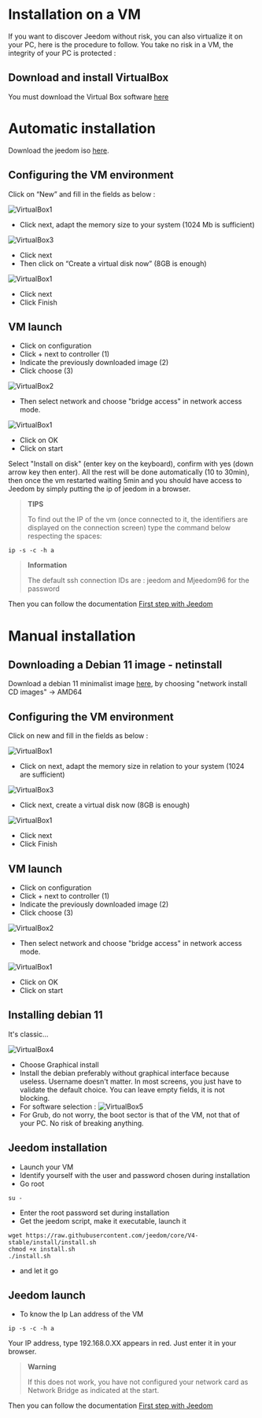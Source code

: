 # Installation on a VM

If you want to discover Jeedom without risk, you can also virtualize it on your PC, here is the procedure to follow. You take no risk in a VM, the integrity of your PC is protected :

## Download and install VirtualBox

You must download the Virtual Box software [here](https://www.virtualbox.org/wiki/Downloads)

# Automatic installation

Download the jeedom iso [here](https://images.jeedom.com/x86-64/).

## Configuring the VM environment

Click on “New” and fill in the fields as below :

![VirtualBox1](images/VM1.png)

-   Click next, adapt the memory size to your system (1024 Mb is sufficient)

![VirtualBox3](images/VM2.png)

-   Click next
-   Then click on “Create a virtual disk now” (8GB is enough)

![VirtualBox1](images/VM3.png)

-   Click next
-   Click Finish

## VM launch

-   Click on configuration
-   Click + next to controller (1)
-   Indicate the previously downloaded image (2)
-   Click choose (3)

![VirtualBox2](images/VM5.png)


-   Then select network and choose "bridge access" in network access mode.
  
![VirtualBox1](images/VM6.png)

-   Click on OK
-   Click on start

Select "Install on disk" (enter key on the keyboard), confirm with yes (down arrow key then enter). All the rest will be done automatically (10 to 30min), then once the vm restarted waiting 5min and you should have access to Jeedom by simply putting the ip of jeedom in a browser.

>**TIPS**
>
>To find out the IP of the vm (once connected to it, the identifiers are displayed on the connection screen) type the command below respecting the spaces: 
````
ip -s -c -h a
````

> **Information**
>
> The default ssh connection IDs are : jeedom and Mjeedom96 for the password 

Then you can follow the documentation [First step with Jeedom](https://doc.jeedom.com/en_US/premiers-pas/index)

# Manual installation

## Downloading a Debian 11 image - netinstall

Download a debian 11 minimalist image [here](https://www.debian.org/releases/bullseye/debian-installer/), by choosing "network install CD images" -> AMD64

## Configuring the VM environment

Click on new and fill in the fields as below :

![VirtualBox1](images/VM1.png)

-   Click on next, adapt the memory size in relation to your system (1024 are sufficient)

![VirtualBox3](images/VM2.png)

-   Click next, create a virtual disk now (8GB is enough)

![VirtualBox1](images/VM3.png)

-   Click next
-   Click Finish

## VM launch

-   Click on configuration
-   Click + next to controller (1)
-   Indicate the previously downloaded image (2)
-   Click choose (3)

![VirtualBox2](images/VM5.png)


-   Then select network and choose "bridge access" in network access mode.
  
![VirtualBox1](images/VM6.png)

-   Click on OK
-   Click on start

## Installing debian 11

It's classic…

![VirtualBox4](images/VirtualBox4.PNG)

-   Choose Graphical install
-   Install the debian preferably without graphical interface because useless. Username doesn't matter. In most screens, you just have to validate the default choice. You can leave empty fields, it is not blocking.
-   For software selection :
![VirtualBox5](images/VirtualBox5.PNG)
-   For Grub, do not worry, the boot sector is that of the VM, not that of your PC. No risk of breaking anything.

## Jeedom installation

-   Launch your VM
-   Identify yourself with the user and password chosen during installation
-   Go root

``su -``

-   Enter the root password set during installation
-   Get the jeedom script, make it executable, launch it

````
wget https://raw.githubusercontent.com/jeedom/core/V4-stable/install/install.sh
chmod +x install.sh
./install.sh
````

-   and let it go

## Jeedom launch

-   To know the Ip Lan address of the VM

````
ip -s -c -h a
````

Your IP address, type 192.168.0.XX appears in red. Just enter it in your browser.

> **Warning**
>
> If this does not work, you have not configured your network card as Network Bridge as indicated at the start.

Then you can follow the documentation [First step with Jeedom](https://doc.jeedom.com/en_US/premiers-pas/index)

